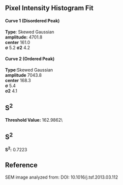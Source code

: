 ## Pixel Intensity Histogram Fit

#### Curve 1 (Disordered Peak)
**Type**: Skewed Gaussian\
**amplitude:** 4701.8\
**center** 161.0\
**σ** 5.2
**σ2** 4.2


#### Curve 2 (Ordered Peak)
**Type**:Skewed Gaussian\
**amplitude** 7043.8\
**center** 168.3\
**σ** 5.4\
**σ2** 4.1


## S<sup>2</sup>
**Threshold Value:** 162.9862\
## S<sup>2</sup>
**S<sup>2</sup>:** 0.7223














## Reference
SEM image analyzed from:
DOI: 10.1016/j.tsf.2013.03.112
